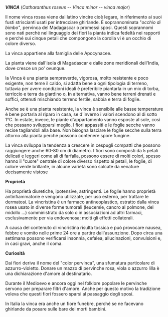 ***VINCA*** (*Catharanthus roseus -- Vinca minor -- vinca major*)

Il nome vinca rosea viene dal latino vincire cioè legare, in riferimento
ai suoi fusti striscianti usati per intrecciare ghirlande. È
soprannominata "*occhio di bimbo"*, pervinca del Madagascar o promessi
sposi. Questi soprannomi sono nati perché nel linguaggio dei fiori la
pianta indica fedeltà nei rapporti e perché sui cinque petali che
compongono la corolla vi è un occhio di colore diverso.

La vinca appartiene alla famiglia delle Apocynacee.

La pianta viene dall'isola di Magadascar e dalle zone meridionali
dell'India, dove cresce un po' ovunque.

la Vinca è una pianta sempreverde, vigorosa, molto resistente e poco
esigente, non teme il caldo, si adatta bene a ogni tipologia di terreno,
tuttavia per avere condizioni ideali è preferibile piantarla in un mix
di torba, terriccio e terra da giardino o, **i**n alternativa, vanno
bene terreni drenati e soffici, ottenuti mischiando terreno fertile,
sabbia e terra di foglie.

Anche se è una pianta resistente, la vinca è sensibile alle basse
temperature è bene portarla al riparo in casa, se d\'inverno i valori
scendono al di sotto 1°C. In estate, invece, le piante d\'appartamento
vanno esposte al sole, così che possano svilupparsi meglio. I fiori
appassiti e le foglie secche vanno recise tagliandoli alla base. Non
bisogna lasciare le foglie secche sulla terra attorno alla pianta perché
possono contenere spore fungine.

La vinca sviluppa la tendenza a crescere in cespugli compatti che
possono raggiungere anche 60-80 cm di diametro. I fiori sono
composti da 5 petali delicati e leggeri come ali di farfalla, possono
essere di molti colori, spesso hanno il "cuore" centrale di colore
diverso rispetto ai petali, le foglie, di colore verde
brillante, in alcune varietà sono solcate da venature decisamente
vistose

**Proprietà**

Ha proprietà diuretiche, ipotensive, astringenti. Le foglie hanno
proprietà antinfiammatorie e vengono utilizzate, per uso esterno, per
trattare le dermatosi. La vincristina è un farmaco antineoplastico,
estratto dalla vinca rosea usato in diverse forme tumorali (leucemie,
cancro al polmone, del midollo ...) somministrato da solo o in
associazioni ad altri farmaci, esclusivamente per via endovenosa; molti
gli effetti collaterali.

A causa del contenuto di vincristina risulta tossica e può
provocare nausea, febbre e vomito nelle prime 24 ore a partire
dall\'assunzione. Dopo circa una settimana possono verificarsi insonnia,
cefalea, allucinazioni, convulsioni e, in casi gravi, anche il
coma.

**Curiosità**

Dai fiori deriva il nome del "color pervinca", una sfumatura particolare
di azzurro-violetto. Donare un mazzo di pervinche rosa, viola o azzurro
lilla è una dichiarazione d\'amore al destinatario.

Durante il Medioevo e ancora oggi nel folklore popolare le pervinche
servono per preparare filtri d\'amore. Anche per questo motivo la
tradizione voleva che questi fiori fossero sparsi al passaggio degli
sposi.

In Italia la vinca era anche un fiore funebre, perché se ne facevano
ghirlande da posare sulle bare dei morti bambini.
